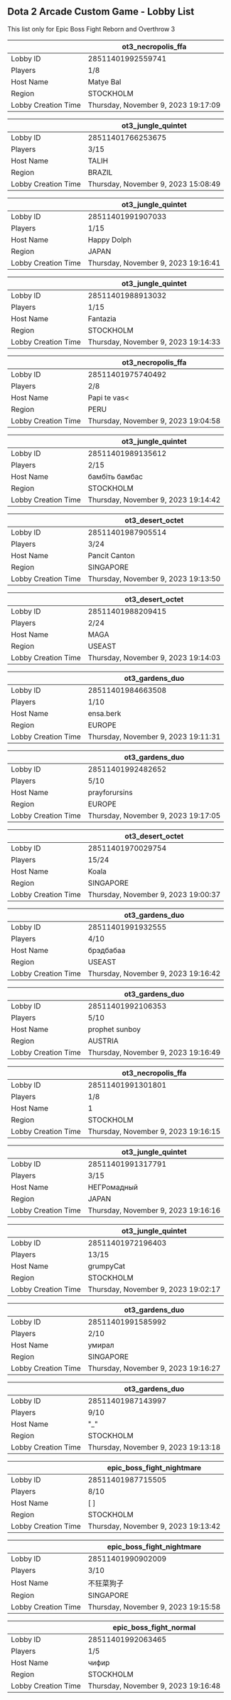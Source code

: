 ## Dota 2 Arcade Custom Game - Lobby List

This list only for Epic Boss Fight Reborn and Overthrow 3

|  | ot3_necropolis_ffa |
| ------ | ------ |
| Lobby ID | 28511401992559741 |
| Players | 1/8 |
| Host Name | Matye Bal |
| Region | STOCKHOLM |
| Lobby Creation Time | Thursday, November 9, 2023 19:17:09 |


|  | ot3_jungle_quintet |
| ------ | ------ |
| Lobby ID | 28511401766253675 |
| Players | 3/15 |
| Host Name | TALIH |
| Region | BRAZIL |
| Lobby Creation Time | Thursday, November 9, 2023 15:08:49 |


|  | ot3_jungle_quintet |
| ------ | ------ |
| Lobby ID | 28511401991907033 |
| Players | 1/15 |
| Host Name | Happy Dolph |
| Region | JAPAN |
| Lobby Creation Time | Thursday, November 9, 2023 19:16:41 |


|  | ot3_jungle_quintet |
| ------ | ------ |
| Lobby ID | 28511401988913032 |
| Players | 1/15 |
| Host Name | Fantazia |
| Region | STOCKHOLM |
| Lobby Creation Time | Thursday, November 9, 2023 19:14:33 |


|  | ot3_necropolis_ffa |
| ------ | ------ |
| Lobby ID | 28511401975740492 |
| Players | 2/8 |
| Host Name | Papi te vas< |
| Region | PERU |
| Lobby Creation Time | Thursday, November 9, 2023 19:04:58 |


|  | ot3_jungle_quintet |
| ------ | ------ |
| Lobby ID | 28511401989135612 |
| Players | 2/15 |
| Host Name | бамбіть бамбас |
| Region | STOCKHOLM |
| Lobby Creation Time | Thursday, November 9, 2023 19:14:42 |


|  | ot3_desert_octet |
| ------ | ------ |
| Lobby ID | 28511401987905514 |
| Players | 3/24 |
| Host Name | Pancit Canton |
| Region | SINGAPORE |
| Lobby Creation Time | Thursday, November 9, 2023 19:13:50 |


|  | ot3_desert_octet |
| ------ | ------ |
| Lobby ID | 28511401988209415 |
| Players | 2/24 |
| Host Name | MAGA |
| Region | USEAST |
| Lobby Creation Time | Thursday, November 9, 2023 19:14:03 |


|  | ot3_gardens_duo |
| ------ | ------ |
| Lobby ID | 28511401984663508 |
| Players | 1/10 |
| Host Name | ensa.berk |
| Region | EUROPE |
| Lobby Creation Time | Thursday, November 9, 2023 19:11:31 |


|  | ot3_gardens_duo |
| ------ | ------ |
| Lobby ID | 28511401992482652 |
| Players | 5/10 |
| Host Name | prayforursins |
| Region | EUROPE |
| Lobby Creation Time | Thursday, November 9, 2023 19:17:05 |


|  | ot3_desert_octet |
| ------ | ------ |
| Lobby ID | 28511401970029754 |
| Players | 15/24 |
| Host Name | Koala |
| Region | SINGAPORE |
| Lobby Creation Time | Thursday, November 9, 2023 19:00:37 |


|  | ot3_gardens_duo |
| ------ | ------ |
| Lobby ID | 28511401991932555 |
| Players | 4/10 |
| Host Name | брэдбабаа |
| Region | USEAST |
| Lobby Creation Time | Thursday, November 9, 2023 19:16:42 |


|  | ot3_gardens_duo |
| ------ | ------ |
| Lobby ID | 28511401992106353 |
| Players | 5/10 |
| Host Name | prophet sunboy |
| Region | AUSTRIA |
| Lobby Creation Time | Thursday, November 9, 2023 19:16:49 |


|  | ot3_necropolis_ffa |
| ------ | ------ |
| Lobby ID | 28511401991301801 |
| Players | 1/8 |
| Host Name | 1 |
| Region | STOCKHOLM |
| Lobby Creation Time | Thursday, November 9, 2023 19:16:15 |


|  | ot3_jungle_quintet |
| ------ | ------ |
| Lobby ID | 28511401991317791 |
| Players | 3/15 |
| Host Name | НЕГРомадный |
| Region | JAPAN |
| Lobby Creation Time | Thursday, November 9, 2023 19:16:16 |


|  | ot3_jungle_quintet |
| ------ | ------ |
| Lobby ID | 28511401972196403 |
| Players | 13/15 |
| Host Name | grumpyCat |
| Region | STOCKHOLM |
| Lobby Creation Time | Thursday, November 9, 2023 19:02:17 |


|  | ot3_gardens_duo |
| ------ | ------ |
| Lobby ID | 28511401991585992 |
| Players | 2/10 |
| Host Name | умирал |
| Region | SINGAPORE |
| Lobby Creation Time | Thursday, November 9, 2023 19:16:27 |


|  | ot3_gardens_duo |
| ------ | ------ |
| Lobby ID | 28511401987143997 |
| Players | 9/10 |
| Host Name | "_" |
| Region | STOCKHOLM |
| Lobby Creation Time | Thursday, November 9, 2023 19:13:18 |


|  | epic_boss_fight_nightmare |
| ------ | ------ |
| Lobby ID | 28511401987715505 |
| Players | 8/10 |
| Host Name | [                         ] |
| Region | STOCKHOLM |
| Lobby Creation Time | Thursday, November 9, 2023 19:13:42 |


|  | epic_boss_fight_nightmare |
| ------ | ------ |
| Lobby ID | 28511401990902009 |
| Players | 3/10 |
| Host Name | 不狂菜狗子 |
| Region | SINGAPORE |
| Lobby Creation Time | Thursday, November 9, 2023 19:15:58 |


|  | epic_boss_fight_normal |
| ------ | ------ |
| Lobby ID | 28511401992063465 |
| Players | 1/5 |
| Host Name | чифир |
| Region | STOCKHOLM |
| Lobby Creation Time | Thursday, November 9, 2023 19:16:48 |



